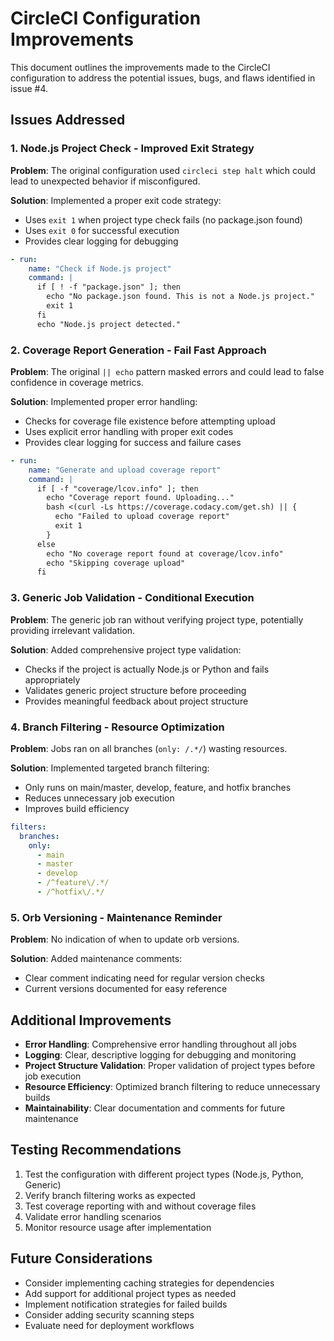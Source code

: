 # CircleCI Configuration Improvements

This document outlines the improvements made to the CircleCI configuration to address the potential issues, bugs, and flaws identified in issue #4.

## Issues Addressed

### 1. Node.js Project Check - Improved Exit Strategy

**Problem**: The original configuration used `circleci step halt` which could lead to unexpected behavior if misconfigured.

**Solution**: Implemented a proper exit code strategy:
- Uses `exit 1` when project type check fails (no package.json found)
- Uses `exit 0` for successful execution
- Provides clear logging for debugging

```yaml
- run:
    name: "Check if Node.js project"
    command: |
      if [ ! -f "package.json" ]; then
        echo "No package.json found. This is not a Node.js project."
        exit 1
      fi
      echo "Node.js project detected."
```

### 2. Coverage Report Generation - Fail Fast Approach

**Problem**: The original `|| echo` pattern masked errors and could lead to false confidence in coverage metrics.

**Solution**: Implemented proper error handling:
- Checks for coverage file existence before attempting upload
- Uses explicit error handling with proper exit codes
- Provides clear logging for success and failure cases

```yaml
- run:
    name: "Generate and upload coverage report"
    command: |
      if [ -f "coverage/lcov.info" ]; then
        echo "Coverage report found. Uploading..."
        bash <(curl -Ls https://coverage.codacy.com/get.sh) || {
          echo "Failed to upload coverage report"
          exit 1
        }
      else
        echo "No coverage report found at coverage/lcov.info"
        echo "Skipping coverage upload"
      fi
```

### 3. Generic Job Validation - Conditional Execution

**Problem**: The generic job ran without verifying project type, potentially providing irrelevant validation.

**Solution**: Added comprehensive project type validation:
- Checks if the project is actually Node.js or Python and fails appropriately
- Validates generic project structure before proceeding
- Provides meaningful feedback about project structure

### 4. Branch Filtering - Resource Optimization

**Problem**: Jobs ran on all branches (`only: /.*/`) wasting resources.

**Solution**: Implemented targeted branch filtering:
- Only runs on main/master, develop, feature, and hotfix branches
- Reduces unnecessary job execution
- Improves build efficiency

```yaml
filters:
  branches:
    only:
      - main
      - master
      - develop
      - /^feature\/.*/
      - /^hotfix\/.*/
```

### 5. Orb Versioning - Maintenance Reminder

**Problem**: No indication of when to update orb versions.

**Solution**: Added maintenance comments:
- Clear comment indicating need for regular version checks
- Current versions documented for easy reference

## Additional Improvements

- **Error Handling**: Comprehensive error handling throughout all jobs
- **Logging**: Clear, descriptive logging for debugging and monitoring
- **Project Structure Validation**: Proper validation of project types before job execution
- **Resource Efficiency**: Optimized branch filtering to reduce unnecessary builds
- **Maintainability**: Clear documentation and comments for future maintenance

## Testing Recommendations

1. Test the configuration with different project types (Node.js, Python, Generic)
2. Verify branch filtering works as expected
3. Test coverage reporting with and without coverage files
4. Validate error handling scenarios
5. Monitor resource usage after implementation

## Future Considerations

- Consider implementing caching strategies for dependencies
- Add support for additional project types as needed
- Implement notification strategies for failed builds
- Consider adding security scanning steps
- Evaluate need for deployment workflows